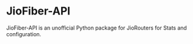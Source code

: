 # JioFiber-API
JioFiber-API is an unofficial Python package for JioRouters for Stats and configuration.
